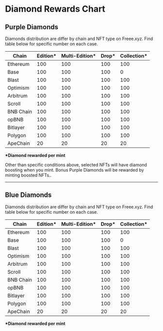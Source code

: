 # Diamond Rewards Chart

## Purple Diamonds&#x20;

Diamonds distribution are differ by chain and NFT type on Freee.xyz. Find table below for specific number on each case.&#x20;

<table><thead><tr><th>Chain</th><th data-type="number">Edition*</th><th data-type="number">Multi-Edition*</th><th data-type="number">Drop*</th><th data-type="number">Collection*</th></tr></thead><tbody><tr><td>Ethereum</td><td>100</td><td>100</td><td>100</td><td>100</td></tr><tr><td>Base</td><td>100</td><td>100</td><td>100</td><td>0</td></tr><tr><td>Blast</td><td>100</td><td>100</td><td>100</td><td>100</td></tr><tr><td>Optimism</td><td>100</td><td>100</td><td>100</td><td>100</td></tr><tr><td>Arbitrum</td><td>100</td><td>100</td><td>100</td><td>100</td></tr><tr><td>Scroll</td><td>100</td><td>100</td><td>100</td><td>100</td></tr><tr><td>BNB Chain</td><td>100</td><td>100</td><td>100</td><td>100</td></tr><tr><td>opBNB</td><td>100</td><td>100</td><td>100</td><td>100</td></tr><tr><td>Bitlayer</td><td>100</td><td>100</td><td>100</td><td>100</td></tr><tr><td>Polygon</td><td>100</td><td>100</td><td>100</td><td>100</td></tr><tr><td>ApeChain</td><td>20</td><td>20</td><td>20</td><td>20</td></tr></tbody></table>

**\*Diamond rewarded per mint**

Other than specific conditions above, selected NFTs will have diamond boosting when you mint. Bonus Purple Diamonds will be rewarded by minting boosted NFTs..&#x20;

***

## Blue Diamonds&#x20;

Diamonds distribution are differ by chain and NFT type on Freee.xyz. Find table below for specific number on each case.

<table><thead><tr><th>Chain</th><th data-type="number">Edition*</th><th data-type="number">Multi-Edition*</th><th data-type="number">Drop*</th><th data-type="number">Collection*</th></tr></thead><tbody><tr><td>Ethereum</td><td>100</td><td>100</td><td>100</td><td>100</td></tr><tr><td>Base</td><td>100</td><td>100</td><td>100</td><td>0</td></tr><tr><td>Blast</td><td>100</td><td>100</td><td>100</td><td>100</td></tr><tr><td>Optimism</td><td>100</td><td>100</td><td>100</td><td>100</td></tr><tr><td>Arbitrum</td><td>100</td><td>100</td><td>100</td><td>100</td></tr><tr><td>Scroll</td><td>100</td><td>100</td><td>100</td><td>100</td></tr><tr><td>BNB Chain</td><td>100</td><td>100</td><td>100</td><td>100</td></tr><tr><td>opBNB</td><td>100</td><td>100</td><td>100</td><td>100</td></tr><tr><td>Bitlayer</td><td>100</td><td>100</td><td>100</td><td>100</td></tr><tr><td>Polygon</td><td>100</td><td>100</td><td>100</td><td>100</td></tr><tr><td>ApeChain</td><td>20</td><td>20</td><td>20</td><td>20</td></tr></tbody></table>

**\*Diamond rewarded per mint**

